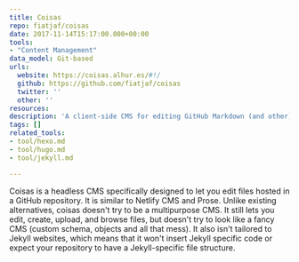 ```yaml
---
title: Coisas
repo: fiatjaf/coisas
date: 2017-11-14T15:17:00.000+00:00
tools:
- "Content Management"
data_model: Git-based
urls:
  website: https://coisas.alhur.es/#!/
  github: https://github.com/fiatjaf/coisas
  twitter: ''
  other: ''
resources:
description: 'A client-side CMS for editing GitHub Markdown (and other) files. '
tags: []
related_tools:
- tool/hexo.md
- tool/hugo.md
- tool/jekyll.md

---
```

Coisas is a headless CMS specifically designed to let you edit files hosted in a GitHub repository. It is similar to Netlify CMS and Prose. Unlike existing alternatives, coisas doesn't try to be a multipurpose CMS. It still lets you edit, create, upload, and browse files, but doesn't try to look like a fancy CMS (custom schema, objects and all that mess). It also isn't tailored to Jekyll websites, which means that it won't insert Jekyll specific code or expect your repository to have a Jekyll-specific file structure.
